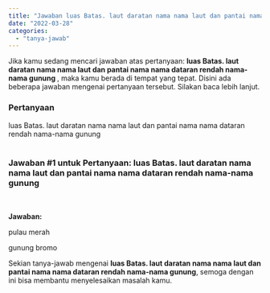 ```yaml
---
title: "Jawaban luas Batas. laut daratan nama nama laut dan pantai nama nama dataran rendah nama-nama gunung ​"
date: "2022-03-28"
categories: 
  - "tanya-jawab"
---
```


Jika kamu sedang mencari jawaban atas pertanyaan: **luas Batas. laut daratan nama nama laut dan pantai nama nama dataran rendah nama-nama gunung ​**, maka kamu berada di tempat yang tepat. Disini ada beberapa jawaban mengenai pertanyaan tersebut. Silakan baca lebih lanjut.

### Pertanyaan

luas Batas. laut daratan nama nama laut dan pantai nama nama dataran rendah nama-nama gunung  
​

### Jawaban #1 untuk Pertanyaan: luas Batas. laut daratan nama nama laut dan pantai nama nama dataran rendah nama-nama gunung  
​

**Jawaban:**

pulau merah

gunung bromo

Sekian tanya-jawab mengenai **luas Batas. laut daratan nama nama laut dan pantai nama nama dataran rendah nama-nama gunung ​**, semoga dengan ini bisa membantu menyelesaikan masalah kamu.

